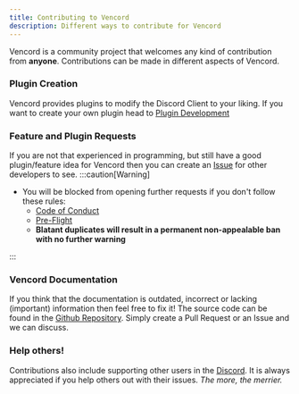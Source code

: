 ```yaml
---
title: Contributing to Vencord
description: Different ways to contribute for Vencord
---
```


Vencord is a community project that welcomes any kind of contribution from **anyone**.
Contributions can be made in different aspects of Vencord.

### Plugin Creation
Vencord provides plugins to modify the Discord Client to your liking. If you want to create your own plugin head to [Plugin Development](http://localhost:4321/installing/)
### Feature and Plugin Requests

If you are not that experienced in programming, but still have a good plugin/feature idea for Vencord
then you can create an [Issue](https://github.com/Vencord/plugin-requests/issues) for other developers to see.
:::caution[Warning]

-   You will be blocked from opening further requests if you don't follow these rules:
    -   [Code of Conduct](https://github.com/Vendicated/Vencord/blob/02092a985c2f95f2f265387a849db8cec95742a8/CODE_OF_CONDUCT.md)
    -   [Pre-Flight](https://docs.vencord.dev/plugins/submission/#pre-flight)
    -   **Blatant duplicates will result in a permanent non-appealable ban with no further warning**

:::

### Vencord Documentation

If you think that the documentation is outdated, incorrect or lacking (important) information then feel free to fix it! The source code can be found in the [Github Repository](https://github.com/Vencord/Docs). Simply create a Pull Request or an Issue and we can discuss.

### Help others!

Contributions also include supporting other users in the [Discord](https://vencord.dev/discord). It is always appreciated if you help others out with their issues. _The more, the merrier._
